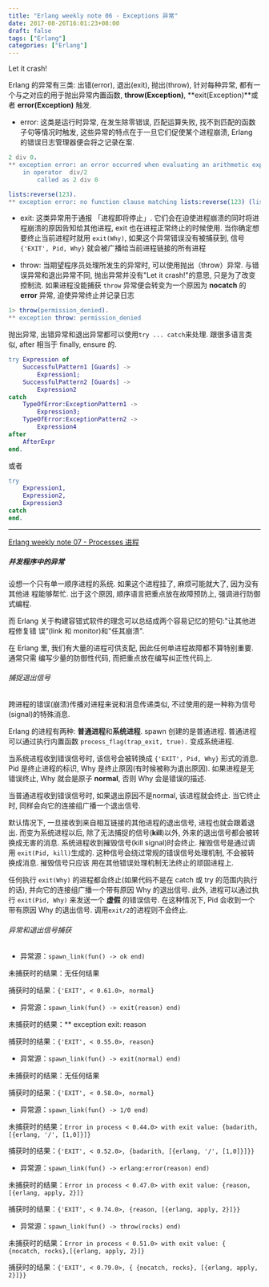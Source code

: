 ```yaml
---
title: "Erlang weekly note 06 - Exceptions 异常"
date: 2017-08-26T16:01:23+08:00
draft: false
tags: ["Erlang"]
categories: ["Erlang"]
---
```



Let it crash!

Erlang 的异常有三类: 出错(error), 退出(exit), 抛出(throw), 针对每种异常, 都有一个与之对应的用于抛出异常内置函数,  **throw(Exception)**, **exit(Exception)**或者 **error(Exception)** 触发.


- error: 这类是运行时异常, 在发生除零错误, 匹配运算失败, 找不到匹配的函数子句等情况时触发, 这些异常的特点在于一旦它们促使某个进程崩溃, Erlang 的错误日志管理器便会将之记录在案.

```erlang
2 div 0.
** exception error: an error occurred when evaluating an arithmetic expression
    in operator  div/2
        called as 2 div 0

lists:reverse(123).
** exception error: no function clause matching lists:reverse(123) (lists.erl, line 147)
```

- exit: 这类异常用于通报 「进程即将停止」. 它们会在迫使进程崩溃的同时将进程崩溃的原因告知给其他进程,  exit 也在进程正常终止的时候使用. 当你确定想要终止当前进程时就用 `exit(Why)`, 如果这个异常错误没有被捕获到,  信号 `{'EXIT', Pid, Why}` 就会被广播给当前进程链接的所有进程

- throw: 当期望程序员处理所发生的异常时, 可以使用抛出（throw）异常. 与错误异常和退出异常不同, 抛出异常并没有"Let it crash!"的意思, 只是为了改变控制流. 如果进程没能捕获 `throw` 异常便会转变为一个原因为 **nocatch** 的 **error** 异常,  迫使异常终止并记录日志

```erlang
1> throw(permission_denied).
** exception throw: permission_denied
```

抛出异常, 出错异常和退出异常都可以使用`try ... catch`来处理. 跟很多语言类似,  after 相当于 finally, ensure 的.

```erlang
try Expression of
    SuccessfulPattern1 [Guards] ->
        Expression1;
    SuccessfulPattern2 [Guards] ->
        Expression2
catch
    TypeOfError:ExceptionPattern1 ->
        Expression3;
    TypeOfError:ExceptionPattern2 ->
        Expression4
after
    AfterExpr
end.
```

或者

```erlang
try
    Expression1,
    Expression2,
    Expression3
catch
end.
```

----

[Erlang weekly note 07 - Processes 进程](http://xguox.me/erlang-weekly-note-07.html)

##### 并发程序中的异常

设想一个只有单一顺序进程的系统. 如果这个进程挂了, 麻烦可能就大了, 因为没有其他进 程能够帮忙. 出于这个原因, 顺序语言把重点放在故障预防上, 强调进行防御式编程.

而 Erlang 关于构建容错式软件的理念可以总结成两个容易记忆的短句:"让其他进程修复错 误”(link 和 monitor)和"任其崩溃".

在 Erlang 里, 我们有大量的进程可供支配, 因此任何单进程故障都不算特别重要. 通常只需 编写少量的防御性代码, 而把重点放在编写纠正性代码上.

###### 捕捉退出信号

跨进程的错误(崩溃)传播对进程来说和消息传递类似, 不过使用的是一种称为信号(signal)的特殊消息.

Erlang 的进程有两种: **普通进程**和**系统进程**. spawn 创建的是普通进程. 普通进程可以通过执行内置函数 `process_flag(trap_exit, true).` 变成系统进程.

当系统进程收到错误信号时, 该信号会被转换成 `{'EXIT', Pid, Why}` 形式的消息. Pid 是终止进程的标识, Why 是终止原因(有时候被称为退出原因). 如果进程是无错误终止,  Why 就会是原子 **normal**, 否则 Why 会是错误的描述.

当普通进程收到错误信号时, 如果退出原因不是normal, 该进程就会终止. 当它终止时, 同样会向它的连接组广播一个退出信号.

默认情况下, 一旦接收到来自相互链接的其他进程的退出信号, 进程也就会跟着退出. 而变为系统进程以后, 除了无法捕捉的信号(**kill**)以外, 外来的退出信号都会被转换成无害的消息. 系统进程收到摧毁信号(kill signal)时会终止. 摧毁信号是通过调用 `exit(Pid, kill)`生成的. 这种信号会绕过常规的错误信号处理机制, 不会被转换成消息. 摧毁信号只应该 用在其他错误处理机制无法终止的顽固进程上.

任何执行 `exit(Why)` 的进程都会终止(如果代码不是在 catch 或 try 的范围内执行的话),  并向它的连接组广播一个带有原因 Why 的退出信号.
此外, 进程可以通过执行 `exit(Pid, Why)` 来发送一个 **虚假** 的错误信号. 在这种情况下, Pid 会收到一个带有原因 Why 的退出信号. 调用`exit/2`的进程则不会终止.

###### 异常和退出信号捕获

- 异常源：`spawn_link(fun() -> ok end)`

未捕获时的结果：无任何结果

捕获时的结果：`{'EXIT', < 0.61.0>, normal}`

- 异常源：`spawn_link(fun() -> exit(reason) end)`

未捕获时的结果：** exception exit: reason

捕获时的结果：`{'EXIT', < 0.55.0>, reason}`



- 异常源：`spawn_link(fun() -> exit(normal) end)`

未捕获时的结果：无任何结果

捕获时的结果：`{'EXIT', < 0.58.0>, normal}`


- 异常源：`spawn_link(fun() -> 1/0 end)`

未捕获时的结果：`Error in process < 0.44.0> with exit value: {badarith, [{erlang, '/', [1,0]}]}`

捕获时的结果：`{'EXIT', < 0.52.0>, {badarith, [{erlang, '/', [1,0]}]}}`


- 异常源：`spawn_link(fun() -> erlang:error(reason) end)`

未捕获时的结果：`Error in process < 0.47.0> with exit value: {reason, [{erlang, apply, 2}]}`

捕获时的结果：`{'EXIT', < 0.74.0>, {reason, [{erlang, apply, 2}]}}`

- 异常源：`spawn_link(fun() -> throw(rocks) end)`

未捕获时的结果：`Error in process < 0.51.0> with exit value: { {nocatch, rocks},[{erlang, apply, 2}]}`

捕获时的结果：`{'EXIT', < 0.79.0>, { {nocatch, rocks}, [{erlang, apply, 2}]}} `